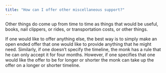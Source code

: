```yaml
---
title: "How can I offer other miscellaneous support?"
---
```


Other things do come up from time to time as things that would be useful, books, nail clippers, or rides, or transportation costs, or other things.

If one would like to offer anything else, the best way is to simply make an open ended offer that one would like to provide anything that he might need. Similarly, if one doesn’t specify the timeline, the monk has a rule that he can only accept it for four months. However, if one specifies that one would like the offer to be for longer or shorter the monk can take up the offer on a longer or shorter timeline.
